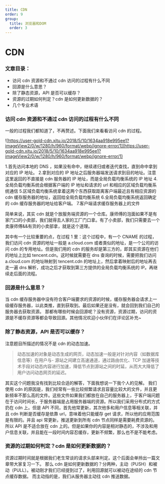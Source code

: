 ```yaml
---
title: CDN
order: 9
group:
  title: 浏览器和DOM
  order: 3
---
```


# CDN

### 文章目录：

- 访问 cdn 资源和不通过 cdn 访问的过程有什么不同
- 回源是什么意思？
- 除了静态资源，API 是否可以缓存？
- 资源的过期如何判定？cdn 是如何更新数据的？
- 几个专业术语

### 访问 cdn 资源和不通过 cdn 访问的过程有什么不同

一般的过程我们都知道了，不再赘述。下面我们来看看访问 cdn 的过程。

![https://user-gold-cdn.xitu.io/2018/5/10/1634aa918e995ee1?imageView2/0/w/1280/h/960/format/webp/ignore-error/1](https://user-gold-cdn.xitu.io/2018/5/10/1634aa918e995ee1?imageView2/0/w/1280/h/960/format/webp/ignore-error/1)

1.首先访问本地的 DNS ，如果没有命中，继续递归或者迭代查找，直到命中拿到对应的 IP 地址。 2.拿到对应的 IP 地址之后服务器端发送请求到目的地址。注意这里返回的不直接是 cdn 服务器的 IP 地址，而是全局负载均衡系统的 IP 地址 4.全局负载均衡系统会根据客户端的 IP 地址和请求的 url 和相应的区域负载均衡系统通信 5.区域负载均衡系统拿着这两个东西获取距离客户端最近且有相应资源的 cdn 缓存服务器的地址，返回给全局负载均衡系统 6.全局负载均衡系统返回确定的 cdn 缓存服务器的地址给客户端。 7.客户端请求缓存服务器上的文件

简单来说，其实 cdn 就是个放服务端资源的一个仓库。康师傅的泡面如果不是有家门口的小卖部，我们就得去人家的工厂门口拿。有了小卖部，我们只需要去一个卖康师傅&&有货的小卖部拿，就是这个道理。

其中有一个比较重要的点，在过程 1 里：这个过程中，有一个 CNAME 的过程，我们访问 cdn 资源的地址一般是 a.cloud.com 或者类似的地址，是一个公司的访问 cdn 的专用地址。但是我们用的 cdn 的服务却是第三方的，即其实资源在他们的地址上比如 tencent.cdn。这时候就需要在 dns 查询的时候，需要把我们访问 a.cloud.com 的地址映射到 tencent.cdn 的地址上，然后拿着映射后的地址再去走一遍 dns 解析，成功之后才获取到第三方提供的全局负载均衡系统的 IP。再继续走后面的流程。

### 回源是什么意思？

当 cdn 缓存服务器中没有符合客户端要求的资源的时候，缓存服务器会请求上一级缓存服务器，以此类推，直到获取到。最后如果还是没有，就会回到我们自己的服务器去获取资源。
那都有哪些时候会回源呢？没有资源，资源过期，访问的资源是不缓存资源等都会导致回源。其他情况欢迎小伙伴们在评论区补充~

### 除了静态资源，API 是否可以缓存？

注意题目所描述的情况不是 cdn 的动态加速。

> 动态加速的对象是动态生成的网页，动态加速一般是对针对内容（如数据库信息等）在用户与- 源站之间建立高速通道，通过路由优化、TCP 加速等技术手段对动态内容进行加速，降低节点到源站之间的时延，从而大大降低了用户访问动态网页的延迟。

其实这个问题我没有找到比较合适的解答，下面我想说一下我个人的见解。
我们使用 cdn 的原因是，我们经常有一些比较频繁请求且容量比较大的文件，并且更新频率不那么高的文件。这些文件如果我们都放在自己的服务器上，于客户端问题在于访问时间长，于服务器端是占用服务器端的资源。所以我们采用分布式的方式扔在 cdn 上。但是 API 不同，首先他常更新，其次他多和用户信息等相关联，并且 cdn 判断是否缓存是依靠 url，意味着他只能缓存 get 请求，所以他的应用范围是有限的。并且 api 常更新，推送更新到所有 cdn 节点同样是需要耗费资源的。所以 API 是不适合放在 cdn 上的。但是如果你的内容是相对静态的，不涉及和用户信息关联，并且能在一段时间内容忍缓存，更新不频繁，那么也不是不能考虑。

### 资源的过期如何判定？cdn 是如何更新数据的？

资源过期时间就是根据我们老生常谈的请求头部来判定。这个后面会单拎出一篇文章带大家复习一下。
那么 cdn 是如何更新数据的？分两种，主动（PUSH）和被动（PULL）。被动刚才我们已经提到过了，利用回源就可以被动在途经的 cdn 节点缓存数据。 而主动指的是，我们从服务器主动往 cdn 推送数据。
